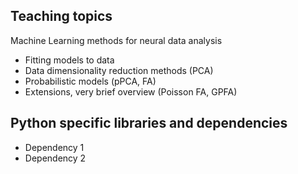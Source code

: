 ## Teaching topics

Machine Learning methods for neural data analysis
- Fitting models to data
- Data dimensionality reduction methods (PCA)
- Probabilistic models (pPCA, FA)
- Extensions, very brief overview (Poisson FA, GPFA)


## Python specific libraries and dependencies
- Dependency 1
- Dependency 2
